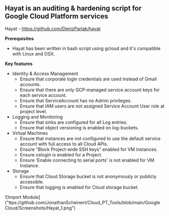 
## Hayat is an auditing & hardening script for Google Cloud Platform services 

Hayat - https://github.com/DenizParlak/hayat

**Prerequisites** 
* Hayat has been written in bash script using gcloud and it's compatible with Linux and OSX.

**Key features**
* Identity & Access Management
  * Ensure that corporate login credentials are used instead of Gmail accounts.
  * Ensure that there are only GCP-managed service account keys for each service account.
  * Ensure that ServiceAccount has no Admin privileges.
  * Ensure that IAM users are not assigned Service Account User role at project level.
* Logging and Monitoring 
  * Ensure that sinks are configured for all Log entries.
  * Ensure that object versioning is enabled on log-buckets.
* Virtual Machines
  * Ensure that instances are not configured to use the default service account with full access to all Cloud APIs.
  * Ensure "Block Project-wide SSH keys" enabled for VM instances.
  * Ensure oslogin is enabled for a Project.
  * Ensure 'Enable connecting to serial ports' is not enabled for VM Instance.
* Storage
  * Ensure that Cloud Storage bucket is not anonymously or publicly accessible.
  * Ensure that logging is enabled for Cloud storage bucket.

![Import Module]("ttps://github.com/JonathanScheinert/Cloud_PT_Tools/blob/main/Google Cloud/Screenshots/Hayat_1.png")
